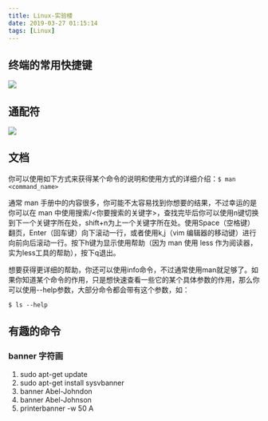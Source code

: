 ```yaml
---
title: Linux-实验楼
date: 2019-03-27 01:15:14
tags: [Linux]
---
```


## 终端的常用快捷键

![](终端快捷键.png)

## 通配符

![](shell常用通配符.png)

## 文档

你可以使用如下方式来获得某个命令的说明和使用方式的详细介绍：`$ man <command_name>`

通常 man 手册中的内容很多，你可能不太容易找到你想要的结果，不过幸运的是你可以在 man 中使用搜索/<你要搜索的关键字>，查找完毕后你可以使用n键切换到下一个关键字所在处，shift+n为上一个关键字所在处。使用Space（空格键）翻页，Enter（回车键）向下滚动一行，或者使用k,j（vim 编辑器的移动键）进行向前向后滚动一行。按下h键为显示使用帮助（因为 man 使用 less 作为阅读器，实为less工具的帮助），按下q退出。

想要获得更详细的帮助，你还可以使用info命令，不过通常使用man就足够了。如果你知道某个命令的作用，只是想快速查看一些它的某个具体参数的作用，那么你可以使用--help参数，大部分命令都会带有这个参数，如：

`$ ls --help`

## 有趣的命令

### banner 字符画

1. sudo apt-get update
1. sudo apt-get install sysvbanner
1. banner Abel-Johndon
1. banner Abel-Johnson
1. printerbanner -w 50 A


